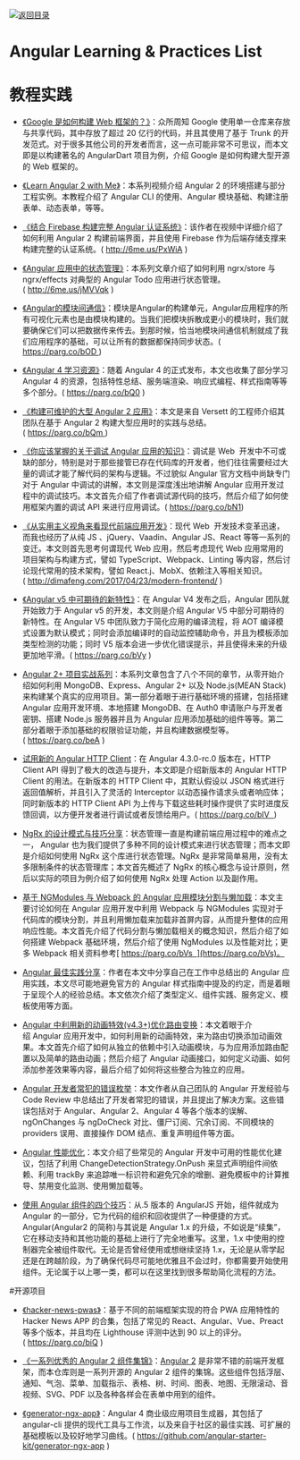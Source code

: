 [![返回目录](https://user-images.githubusercontent.com/5803001/38079637-ff0abcf0-3371-11e8-9b76-ad651620afc7.jpg)](https://github.com/wx-chevalier/Awesome-Lists) 
 
 
 
 
 


 


 


 




# Angular  Learning & Practices List

# 教程实践





- [《Google 是如何构建 Web 框架的？》](https://medium.freecodecamp.com/how-google-builds-a-web-framework-5eeddd691dea#.i0793vc7c)：众所周知 Google 使用单一仓库来存放与共享代码，其中存放了超过 20 亿行的代码，并且其使用了基于 Trunk 的开发范式。对于很多其他公司的开发者而言，这一点可能非常不可思议，而本文即是以构建著名的 AngularDart 项目为例，介绍 Google 是如何构建大型开源的 Web 框架的。




- [《Learn Angular 2 with Me》](https://www.youtube.com/watch?v=QzXdiH3wJp0)：本系列视频介绍 Angular 2 的环境搭建与部分工程实例。本教程介绍了 Angular CLI 的使用、Angular 模块基础、构建注册表单、动态表单，等等。




- [《结合 Firebase 构建完整 Angular 认证系统》](http://6me.us/PxWiA)：该作者在视频中详细介绍了如何利用 Angular 2 构建前端界面，并且使用 Firebase 作为后端存储支撑来构建完整的认证系统。( http://6me.us/PxWiA )




- [《Angular 应用中的状态管理》](http://6me.us/jMVVqk)：本系列文章介绍了如何利用 ngrx/store 与 ngrx/effects 对典型的 Angular Todo 应用进行状态管理。( http://6me.us/jMVVqk )




- [《Angular的模块间通信》](https://parg.co/bOD)：模块是Angular的构建单元，Angular应用程序的所有可视化元素也是由模块构建的。当我们把模块拆散成更小的模块时，我们就要确保它们可以把数据传来传去。到那时候，恰当地模块间通信机制就成了我们应用程序的基础，可以让所有的数据都保持同步状态。( https://parg.co/bOD )




- [《Angular 4 学习资源》](https://parg.co/bQ0)：随着 Angular 4 的正式发布，本文也收集了部分学习 Angular 4 的资源，包括特性总结、服务端渲染、响应式编程、样式指南等等多个部分。( https://parg.co/bQ0 )




- [《构建可维护的大型 Angular 2 应用》](https://parg.co/bQm)：本文是来自 Versett 的工程师介绍其团队在基于 Angular 2 构建大型应用时的实践与总结。( https://parg.co/bQm )



- [《你应该掌握的关于调试 Angular 应用的知识》](https://parg.co/bN1)：调试是 Web  开发中不可或缺的部分，特别是对于那些接管已存在代码库的开发者，他们往往需要经过大量的调试才能了解代码的架构与逻辑。不过貌似 Angular 官方文档中尚缺专门对于 Angular 中调试的讲解，本文则是深度浅出地讲解 Angular 应用开发过程中的调试技巧。本文首先介绍了作者调试源代码的技巧，然后介绍了如何使用框架内置的调试 API 来进行应用调试。( https://parg.co/bN1)




- [《从实用主义视角来看现代前端应用开发》](http://dimafeng.com/2017/04/23/modern-frontend/)：现代 Web  开发技术变革迅速，而我也经历了从纯 JS 、jQuery、Vaadin、Angular JS、React 等等一系列的变迁。本文则首先思考何谓现代 Web 应用，然后考虑现代 Web 应用常用的项目架构与构建方式，譬如 TypeScript、Webpack、Linting 等内容，然后讨论现代常用的技术架构，譬如 React.j、MobX、依赖注入等相关知识。( http://dimafeng.com/2017/04/23/modern-frontend/ )




- [《Angular v5 中可期待的新特性》](https://parg.co/bVy)：在 Angular V4 发布之后，Angular 团队就开始致力于 Angular v5 的开发，本文则是介绍 Angular V5 中部分可期待的新特性。在 Angular V5 中团队致力于简化应用的编译流程，将 AOT 编译模式设置为默认模式；同时会添加编译时的自动监控辅助命令，并且为模板添加类型检测的功能；同时 V5 版本会进一步优化错误提示，并且使得未来的升级更加地平滑。( https://parg.co/bVy )




- [Angular 2+ 项目实战系列](https://parg.co/beA)：本系列文章包含了八个不同的章节，从零开始介绍如何利用 MongoDB、Express、Angular 2+ 以及 Node.js(MEAN Stack)来构建某个真实的应用项目。第一部分着眼于进行基础环境的搭建，包括搭建 Angular 应用开发环境、本地搭建 MongoDB、在 Auth0 申请账户与开发者密钥、搭建 Node.js 服务器并且为 Angular 应用添加基础的组件等等。第二部分着眼于添加基础的权限验证功能，并且构建数据模型等。 ( https://parg.co/beA )




- [试用新的 Angular HTTP Client](https://parg.co/bIV)：在 Angular 4.3.0-rc.0 版本在，HTTP Client API 得到了极大的改造与提升，本文即是介绍新版本的 Angular HTTP Client 的用法。在新版本的 HTTP Client 中，其默认假设以 JSON 格式进行返回值解析，并且引入了灵活的 Interceptor 以动态操作请求头或者响应体；同时新版本的 HTTP Client API 为上传与下载这些耗时操作提供了实时进度反馈回调，以方便开发者进行调试或者反馈给用户。( https://parg.co/bIV  )




- [NgRx 的设计模式与技巧分享](https://blog.nrwl.io/ngrx-patterns-and-techniques-f46126e2b1e5)：状态管理一直是构建前端应用过程中的难点之一， Angular 也为我们提供了多种不同的设计模式来进行状态管理；而本文即是介绍如何使用 NgRx 这个库进行状态管理。NgRx 是非常简单易用，没有太多限制条件的状态管理库；本文首先概述了 NgRx 的核心概念与设计原则，然后以实际的项目为例介绍了如何使用 NgRx 处理 Action 以及副作用。


- [基于 NGModules 与 Webpack 的 Angular 应用模块分割与懒加载](https://toddmotto.com/lazy-loading-angular-code-splitting-webpack)：本文主要讨论如何在 Angular 应用开发中利用 Webpack 与 NGModules 实现对于代码库的模块分割，并且利用懒加载来加载非首屏内容，从而提升整体的应用响应性能。本文首先介绍了代码分割与懒加载相关的概念知识，然后介绍了如何搭建 Webpack 基础环境，然后介绍了使用 NgModules 以及性能对比；更多 Webpack 相关资料参考[ https://parg.co/bVs  ](https://parg.co/bVs)。




- [Angular 最佳实践分享](https://codeburst.io/angular-best-practices-4bed7ae1d0b7)：作者在本文中分享自己在工作中总结出的 Angular 应用实践，本文尽可能地避免官方的 Angular 样式指南中提及的约定，而是着眼于呈现个人的经验总结。本文依次介绍了类型定义、组件实践、服务定义、模板使用等方面。




- [Angular 中利用新的动画特效(v4.3+)优化路由变换](https://parg.co/bg6)：本文着眼于介绍 Angular 应用开发中，如何利用新的动画特效，来为路由切换添加动画效果。本文首先介绍了如何从独立的依赖中引入动画模块，与为应用添加路由配置以及简单的路由动画；然后介绍了 Angular 动画接口，如何定义动画、如何添加参差效果等内容，最后介绍了如何将这些整合为独立的应用。




- [Angular 开发者常犯的错误枚举](https://parg.co/bg5)：本文作者从自己团队的 Angular 开发经验与 Code Review 中总结出了开发者常犯的错误，并且提出了解决方案。这些错误包括对于 Angular、Angular 2、Angular 4 等各个版本的误解、ngOnChanges 与 ngDoCheck 对比、僵尸订阅、冗余订阅、不同模块的 providers 误用、直接操作 DOM 结点、重复声明组件等方面。




- [Angular 性能优化](https://parg.co/bFs)：本文介绍了些常见的 Angular 开发中可用的性能优化建议，包括了利用 ChangeDetectionStrategy.OnPush 来显式声明组件间依赖、利用 trackBy 来追踪唯一标识符和避免冗余的增删、避免模板中的计算推导、禁用变化监测、使用懒加载等。




- [使用 Angular 组件的四个技巧](https://parg.co/bjD)：从.5 版本的 AngularJS 开始，组件就成为 Angular 的一部分，它为代码的组织和回收提供了一种便捷的方式。Angular(Angular2 的简称)与其说是 Angular 1.x 的升级，不如说是“续集”，它在移动支持和其他功能的基础上进行了完全地重写。这里，1.x 中使用的控制器完全被组件取代。无论是否曾经使用或想继续坚持 1.x，无论是从零学起还是在跨越阶段，为了确保代码尽可能地优雅且不会过时，你都需要开始使用组件。无论属于以上哪一类，都可以在这里找到很多帮助简化流程的方法。



#开源项目



- [《hacker-news-pwas》](https://parg.co/biQ)：基于不同的前端框架实现的符合 PWA 应用特性的 Hacker News APP 的合集，包括了常见的 React、Angular、Vue、Preact 等多个版本，并且均在 Lighthouse 评测中达到 90 以上的评分。( https://parg.co/biQ )




- [《一系列优秀的 Angular 2 组件集锦》](https://github.com/brillout/awesome-angular-components)：[Angular 2](https://angular.io/) 是非常不错的前端开发框架，而本仓库则是一系列开源的 Angular 2 组件的集锦。这些组件包括浮层、通知、气泡、菜单、加载指示、表格、树、时间、图表、地图、无限滚动、音视频、SVG、PDF 以及各种各样会在表单中用到的组件。



- [《generator-ngx-app》](https://github.com/angular-starter-kit/generator-ngx-app)：Angular 4 商业级应用项目生成器，其包括了 angular-cli 提供的现代工具与工作流，以及来自于社区的最佳实践、可扩展的基础模板以及较好地学习曲线。( https://github.com/angular-starter-kit/generator-ngx-app )
